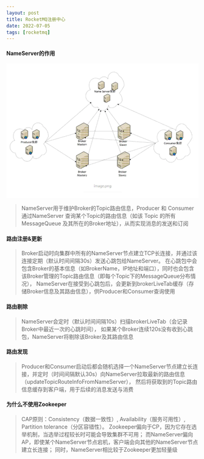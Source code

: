 ```yaml
---
layout: post
title: RocketMQ注册中心
date: 2022-07-05
tags: [rocketmq]
---
```


#### NameServer的作用
![集群结构图](/images/rocketmq-cluster.png)
> NameServer用于维护Broker的Topic路由信息，Producer 和 Consumer 通过NameServer 查询某个Topic的路由信息（如该 Topic 的所有 MessageQueue 及其所在的Broker地址），从而实现消息的发送和订阅

#### 路由注册&更新
> Broker启动时向集群中所有的NameServer节点建立TCP长连接，并通过该连接定期（默认时间间隔30s）发送心跳包给NameServer。
> 在心跳包中会包含Broker的基本信息（如BrokerName，IP地址和端口），同时也会包含该Broker管理的Topic路由信息（即每个Topic下的MessageQueue分布情况），
> NameServer在接受到心跳包后，会更新到brokerLiveTab缓存（存储Broker信息及其路由信息），供Producer和Consumer查询使用

#### 路由剔除
> NameServer会定时（默认时间间隔10s）扫描brokerLiveTab（会记录Broker中最近一次的心跳时间），
> 如果某个Broker连续120s没有收到心跳包，NameServer将剔除该Broker及其路由信息

#### 路由发现
> Producer和Consumer启动后都会随机选择一个NameServer节点建立长连接，并定时（时间间隔默认30s）向NameServer拉取最新的路由信息（updateTopicRouteInfoFromNameServer），
> 然后将获取到的Topic路由信息缓存到客户端，用于后续的消息发送与消费
    
#### 为什么不使用Zookeeper
> CAP原则：Consistency（数据一致性）, Availability（服务可用性）, Partition tolerance（分区容错性）。
> Zookeeper偏向于CP，因为它存在选举机制，当选举过程较长时可能会导致集群不可用；
> 而NameServer偏向AP，即使某个NameServer节点宕机，客户端会向其他的NameServer节点建立长连接；
> 同时，NameServer相比较于Zookeeper更加轻量级


